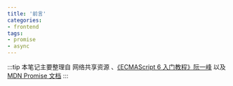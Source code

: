 ```yaml
---
title: '前言'
categories:
- frontend
tags:
- promise
- async
---
```


:::tip
本笔记主要整理自 网络共享资源 、[《ECMAScript 6 入门教程》阮一峰](https://es6.ruanyifeng.com/) 以及 [MDN Promise 文档](https://developer.mozilla.org/zh-CN/docs/Web/JavaScript/Reference/Global_Objects/Promise)
:::